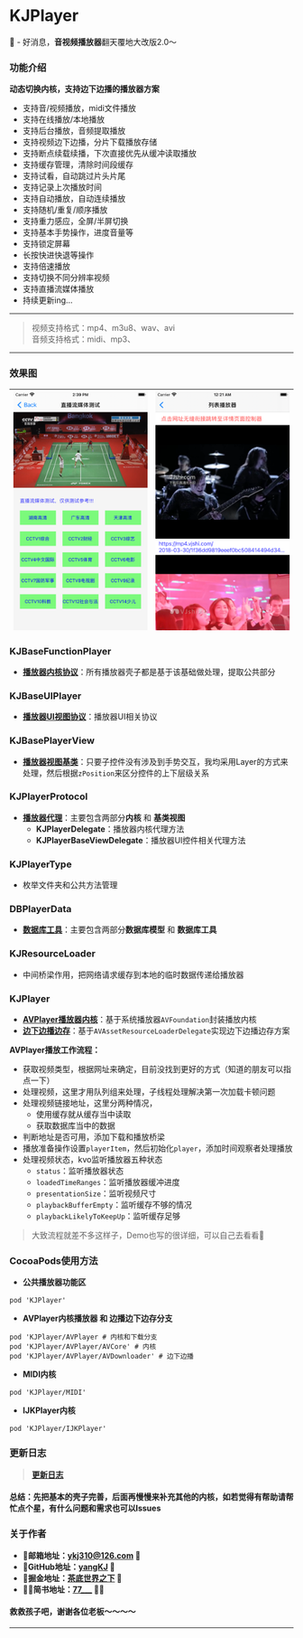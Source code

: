 # KJPlayer

🎸 - 好消息，**音视频播放器**翻天覆地大改版2.0～

### <a id="功能介绍"></a>功能介绍
**动态切换内核，支持边下边播的播放器方案**   

* 支持音/视频播放，midi文件播放  
* 支持在线播放/本地播放
* 支持后台播放，音频提取播放  
* 支持视频边下边播，分片下载播放存储
* 支持断点续载续播，下次直接优先从缓冲读取播放
* 支持缓存管理，清除时间段缓存
* 支持试看，自动跳过片头片尾
* 支持记录上次播放时间
* 支持自动播放，自动连续播放
* 支持随机/重复/顺序播放
* 支持重力感应，全屏/半屏切换
* 支持基本手势操作，进度音量等
* 支持锁定屏幕
* 长按快进快退等操作
* 支持倍速播放
* 支持切换不同分辨率视频  
* 支持直播流媒体播放  
* 持续更新ing...

----------------------------------------
> 视频支持格式：mp4、m3u8、wav、avi  
> 音频支持格式：midi、mp3、

----------------------------------------

### <a id="效果图"></a>效果图
| <img src="Document/AAA.png" width="300" align="center" /> | <img src="Document/XXX.png" width="300" align="center" /> |
| --- | --- |

### KJBaseFunctionPlayer
- [**播放器内核协议**](Document/Method/KJBaseFunctionPlayer.md)：所有播放器壳子都是基于该基础做处理，提取公共部分

### KJBaseUIPlayer
- [**播放器UI视图协议**](Document/Method/KJBaseUIPlayer.md)：播放器UI相关协议

### KJBasePlayerView
- [**播放器视图基类**](Document/Method/KJBasePlayerView.md)：只要子控件没有涉及到手势交互，我均采用Layer的方式来处理，然后根据`zPosition`来区分控件的上下层级关系

### KJPlayerProtocol
- [**播放器代理**](Document/Method/KJPlayerProtocol.md)：主要包含两部分**内核** 和 **基类视图**
  - **KJPlayerDelegate**：播放器内核代理方法
  - **KJPlayerBaseViewDelegate**：播放器UI控件相关代理方法

### KJPlayerType
- 枚举文件夹和公共方法管理

### DBPlayerData
- [**数据库工具**](Document/Method/DBPlayerData.md)：主要包含两部分**数据库模型** 和 **数据库工具**

### KJResourceLoader
- 中间桥梁作用，把网络请求缓存到本地的临时数据传递给播放器

### KJPlayer
- [**AVPlayer播放器内核**](Document/Method/AVPlayer.md)：基于系统播放器`AVFoundation`封装播放内核
- [**边下边播边存**](Document/边下边播.md)：基于`AVAssetResourceLoaderDelegate`实现边下边播边存方案

**AVPlayer播放工作流程：**  

- 获取视频类型，根据网址来确定，目前没找到更好的方式（知道的朋友可以指点一下）
- 处理视频，这里才用队列组来处理，子线程处理解决第一次加载卡顿问题
- 处理视频链接地址，这里分两种情况，
  - 使用缓存就从缓存当中读取
  - 获取数据库当中的数据
- 判断地址是否可用，添加下载和播放桥梁
- 播放准备操作设置`playerItem`，然后初始化`player`，添加时间观察者处理播放
- 处理视频状态，kvo监听播放器五种状态 
  - `status`：监听播放器状态 
  - `loadedTimeRanges`：监听播放器缓冲进度 
  - `presentationSize`：监听视频尺寸  
  - `playbackBufferEmpty`：监听缓存不够的情况
  - `playbackLikelyToKeepUp`：监听缓存足够  

> 大致流程就差不多这样子，Demo也写的很详细，可以自己去看看🎷

### CocoaPods使用方法
- **公共播放器功能区**

```
pod 'KJPlayer'
```
- **AVPlayer内核播放器 和 边播边下边存分支**

```
pod 'KJPlayer/AVPlayer # 内核和下载分支
pod 'KJPlayer/AVPlayer/AVCore' # 内核
pod 'KJPlayer/AVPlayer/AVDownloader' # 边下边播
```
- **MIDI内核**

```
pod 'KJPlayer/MIDI'
```
- **IJKPlayer内核**

```
pod 'KJPlayer/IJKPlayer'
```

### <a id="更新日志"></a>更新日志
> **[更新日志](CHANGELOG.md)**

#### **总结：先把基本的壳子完善，后面再慢慢来补充其他的内核，如若觉得有帮助请帮忙点个星，有什么问题和需求也可以Issues**

### 关于作者
- 🎷**邮箱地址：[ykj310@126.com](ykj310@126.com) 🎷**
- 🎸**GitHub地址：[yangKJ](https://github.com/yangKJ) 🎸**
- 🎺**掘金地址：[茶底世界之下](https://juejin.cn/user/1987535102554472/posts) 🎺**
- 🚴🏻**简书地址：[77___](https://www.jianshu.com/u/c84c00476ab6) 🚴🏻**

#### 救救孩子吧，谢谢各位老板～～～～

-----
